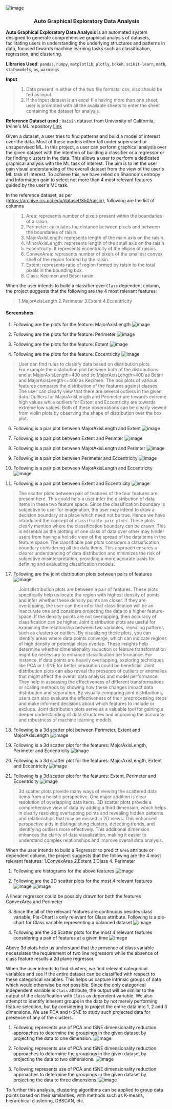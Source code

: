 ![image](https://github.com/user-attachments/assets/d32750d4-be72-4620-b9a3-cdb28bc980fd)<h3 align='center'>Auto Graphical Exploratory Data Analysis</h3>

**Auto Graphical Exploratory Data Analysis** is an automated system designed to generate comprehensive graphical analysis of datasets, facilitating users in understanding the underlying structures and patterns in data, focused towards machine learning tasks such as classification, regression, and clustering.

**Libraries Used**: `pandas`, `numpy`, `matplotlib`, `plotly`, `bokeh`, `scikit-learn`, `math`, `statsmodels`, `os`, `warnings`

**Input**
> 1. Data present in either of the two file formats: csv, xlsx should be fed as input. <br>
> 2. If the input dataset is an excel file having more than one sheet, user is prompted with all the available sheets to enter the sheet containing the dataset for analysis.

**Reference Dataset used** : `Raisin` dataset from University of California, Irvine's ML repository [Link](https://archive.ics.uci.edu/dataset/850/raisin)

Given a dataset, a user tries to find patterns and build a model of interest over the data. Most of these models either fall under supervised or unsupervised ML. In this project, a user can perform graphical analysis over the given dataset with the intention of building a classifier or a regressor or for finding clusters in the data. This allows a user to perform a dedicated graphical analysis with the ML task of interest. The aim is to let the user gain visual understanding of the overall dataset from the view of the user's ML task of interest. To achieve this, we have relied on Shannon's entropy and Information gain to select not more than 4 most relevant features guided by the user's ML task.

In the reference dataset, as per (https://archive.ics.uci.edu/dataset/850/raisin), following are the list of columns
> 1. Area: represents number of pixels present within the boundaries of a raisin.
> 2. Perimeter: calculates the distance between pixels and between the boundaries of raisin.
> 3. MajorAxisLength: represents length of the main axis on the raisin.
> 4. MinorAxisLength: represents length of the small axis on the raisin
> 5. Eccentricity: It represents eccentricity of the ellipse of raisins.
> 6. ConvexArea: represents number of pixels of the smallest convex shell of the region formed by the raisin.
> 7. Extent: represents ratio of region formed by raisin to the total pixels in the bounding box.
> 8. Class: Kecimen and Besni raisin.

When the user intends to build a classifier over `Class` dependent column, the project suggests that the following are the 4 most relevant features: 
> 1.MajorAxisLength
> 2.Perimeter
> 3.Extent
> 4.Eccentricity

<h4>Screenshots</h4>

1. Following are the plots for the feature: MajorAxisLength
   ![image](https://github.com/user-attachments/assets/e055be9f-fa23-4843-9519-79bb54df1e7d)

2. Following are the plots for the feature: Perimeter
   ![image](https://github.com/user-attachments/assets/a47de951-5284-4711-a864-17147e2cdda3)

3. Following are the plots for the feature: Extent
   ![image](https://github.com/user-attachments/assets/095207cc-62fa-425a-bd60-b0568775624a)

5. Following are the plots for the feature: Eccentricity
   ![image](https://github.com/user-attachments/assets/b300efff-f9e0-4255-8df0-45853cdc9642)

> User can find rules to classify data based on distribution plots. <br>
> For example the distribution plot between both of the distributions and at MajorAxisLength=400 and so MajorAxisLength>400 as Besni and MajorAxisLength<=400 as Kecimen.
> The box plots of various features compares the distribution of the features against classes. The user can clearly view that there are several outliers in the given data. Outliers for MajorAxisLength and Perimeter are towards extreme high values while outliers for Extent and Eccentricity are towards extreme low values.
> Both of these observations can be clearly viewed from violin plots by observing the shape of distribution over the box plot.

6. Following is a piar plot between MajorAxisLength and Extent
   ![image](https://github.com/user-attachments/assets/349ee8a4-e5ca-4b36-b515-4ad7f8944e43)

8. Following is a pair plot between Extent and Perimter
   ![image](https://github.com/user-attachments/assets/ab3a61cf-eb7b-46cd-bbb3-b0b4fa4beb69)

10. Following is a pair plot between MajorAxisLength and Perimter
    ![image](https://github.com/user-attachments/assets/62b13d1d-e517-4165-b6e2-7401fc608a70)

12. Following is a pair plot between Perimeter and Eccentricity
    ![image](https://github.com/user-attachments/assets/beeaa0cc-f3c4-4849-b45e-54c079e6feb9)

14. Following is a pair plot between MajorAxisLength and Eccentricity
    ![image](https://github.com/user-attachments/assets/a281767b-a2e3-4388-ac3e-58eb102a1d25)

16. Following is a pair plot between Extent and Eccentricity
    ![image](https://github.com/user-attachments/assets/5a96b03e-756e-4e00-ad68-ff1b98ef2d9b)

> The scatter plots between pair of features of the four features are present here.
> This could help a user infer the distribution of data items in these two feature space.
> Since the classification boundary is subjective to user for imagination, the user may intend to draw a decision boundary at a place which need not be true. Hence we have introduced the concept of `classifiable pair plots`. These plots clearly mention where the classification boundary can be drawn. This is essential as the plotting of one class of data over other may hinder users from having a holistic view of the spread of the dataitems in the feature space. The classifiable pair plots considers a classification boundary considering all the data items. This approach ensures a clearer understanding of data distribution and minimizes the risk of subjective misinterpretation, providing a more accurate basis for defining and evaluating classification models.

17. Following are the joint distribution plots between pairs of features
![image](https://github.com/user-attachments/assets/e28ab2e6-ab49-456b-82a4-39d0b57ef230)

> Joint distribution plots are between a pair of features.
> These plots specifically help us locate the region with highest density of points and infer whether these density points are closer. If they are overlapping, the user can then infer that classification will be an inaccurate one and considers projecting the data to a higher feature-space.
> If the density points are not overlapping, then accuracy of classification can be higher.
> Joint distribution plots are useful for examining the relationship between two variables, revealing patterns such as clusters or outliers.
> By visualizing these plots, you can identify areas where data points converge, which can indicate regions of high density or potential class overlap.
> These insights help determine whether dimensionality reduction or feature transformation might be necessary to enhance classification performance. For instance, if data points are heavily overlapping, exploring techniques like PCA or t-SNE for better separation could be beneficial.
> Joint distribution plots can also reveal the presence of outliers or anomalies that might affect the overall data analysis and model performance. They help in assessing the effectiveness of different transformations or scaling methods by showing how these changes impact data distribution and separation.
> By visually comparing joint distributions, users can also evaluate the effectiveness of their preprocessing steps and make informed decisions about which features
to include or exclude. Joint distribution plots serve as a valuable tool for gaining a deeper understanding of data structures and improving the accuracy and robustness of machine learning models.

18. Following is a 3d scatter plot between Perimeter, Extent and MajorAxisLength
    ![image](https://github.com/user-attachments/assets/f22eb134-0106-4713-b977-56eeba69ea0d)

20. Following is a 3d scatter plot for the features: MajorAxisLength, Perimeter and Eccentricity
    ![image](https://github.com/user-attachments/assets/f4c66684-5af7-48bd-8166-06db95f812fe)

22. Following is a 3d scatter plot for the features: MajorAxisLength, Extent and Eccentricity
    ![image](https://github.com/user-attachments/assets/dec3774f-c30f-4316-8db6-b3fdad524486)

24. Following is a 3d scatter plot for the features: Extent, Perimeter and Eccentricity
   ![image](https://github.com/user-attachments/assets/a77075c3-6571-4cea-932a-0aeb5031525a)

> 3d scatter plots provide many ways of viewing the scattered data items from a holistic perspective.
> One major addition is clear resolution of overlapping data items. 3D scatter plots provide a comprehensive view of data by adding a third dimension, which helps in clearly
resolving overlapping points and revealing hidden patterns and relationships that may be missed in 2D views. This enhanced perspective aids in distinguishing clusters, detecting trends, and identifying outliers more effectively. This additional dimension enhances the clarity of data visualization, making it easier to understand complex relationships and improve overall data analysis.

When the user intends to build a Regressor to predict `Area` attribute or dependent column, the project suggests that the following are the 4 most relevant features:
1.ConvexArea
2.Extent
3.Class
4. Perimeter

1. Following are histograms for the above features
   ![image](https://github.com/user-attachments/assets/20797dd7-fb4d-450b-8348-3ca6b9d9aa64)

2. Following are the 2D scatter plots for the most 4 relevant features
   ![image](https://github.com/user-attachments/assets/be53003b-1a8d-4033-865f-d63d9a8dd51b)
   ![image](https://github.com/user-attachments/assets/f68b3102-b583-4bd8-a3ec-8e971d3629eb)

A linear regressor could be possibly drawn for both the features ConvexArea and Perimeter

3. Since the all of the relevant features are continuous besides class variable, Pie-Chart is only relevant for Class attribute. Following is a pie-chart for Class variable representing a balanced dataset
   ![image](https://github.com/user-attachments/assets/fab024c3-b0d6-44a0-bcb2-d11346ce0cab)

4. Following are the 3d Scatter plots for the most 4 relevant features considering a pair of features at a given time
![image](https://github.com/user-attachments/assets/79605860-42c3-4f4e-ab95-8315504f5ab4)

Above 3d plots help us understand that the presence of class variable necessiates the requirement of two line regressors while the absence of class feature results a 2d plane regressor.


When the user intends to find clusters, we find relevant categorical variables and see if the entire dataset can be classified with respect to these categorical variables. This helps us capture intrinsic groups of data which would otherwise be not possible.
Since the only categorical independent variable is `Class` attribute, the output will be similar to the output of the classification with `Class` as dependent variable.
We also attempt to identify inherent groups in the data by not merely performing feature selection, but by considering to project the entire data into 1, 2 and 3 dimensions.
We use PCA and t-SNE to study such projected data for presence of any of the clusters.

1. Following represents use of PCA and tSNE dimensionality reduction approaches to determine the groupings in the given dataset by projecting the data to one dimension.
   ![image](https://github.com/user-attachments/assets/4f0022b4-1c39-4cc8-9fc8-9841781dc2a2)

2. Following represents use of PCA and tSNE dimensionality reduction approaches to determine the groupings in the given dataset by projecting the data to two dimensions.
   ![image](https://github.com/user-attachments/assets/9a0d6900-513d-45c8-bd83-c653a0418176)

3. Following represents use of PCA and tSNE dimensionality reduction approaches to determine the groupings in the given dataset by projecting the data to three dimensions.
   ![image](https://github.com/user-attachments/assets/b3a9bd75-c4af-4994-96d0-0784036f194b)

To further this analysis, clustering algorithms can be applied to group data points based on their similarities, with methods such as K-means, hierarchical clustering, DBSCAN, etc.


<!--
<h3> Methodology </h3>

**Step-1: Data input**
> 1. Data present in either of the two file formats: csv, xlsx should be fed as input. <br>
> 2. If the input dataset is an excel file having more than one sheet, user is prompted with all the available sheets to enter the sheet containing the dataset for analysis.

**step-2: Data Preprocessing**
-->
